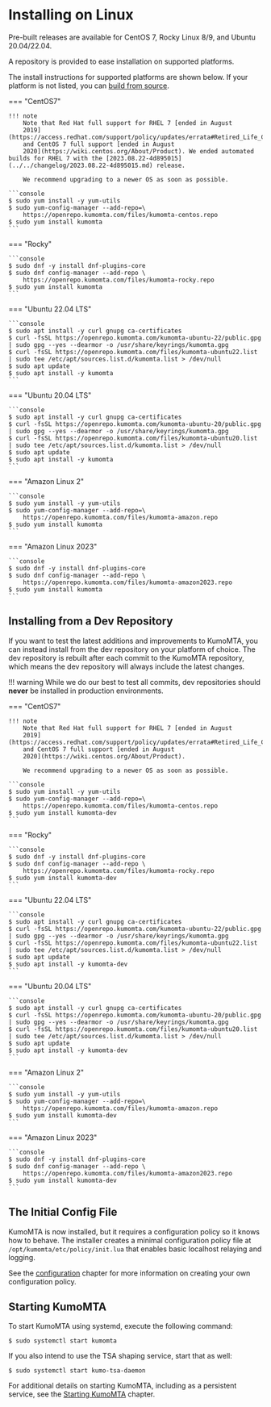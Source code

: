 # Installing on Linux

Pre-built releases are available for CentOS 7, Rocky Linux 8/9, and Ubuntu 20.04/22.04.

A repository is provided to ease installation on supported platforms.

The install instructions for supported platforms are shown below. If your platform is not listed, you can [build from source](source.md).

=== "CentOS7"

    !!! note
        Note that Red Hat full support for RHEL 7 [ended in August
        2019](https://access.redhat.com/support/policy/updates/errata#Retired_Life_Cycle_Dates)
        and CentOS 7 full support [ended in August
        2020](https://wiki.centos.org/About/Product). We ended automated builds for RHEL 7 with the [2023.08.22-4d895015](../../changelog/2023.08.22-4d895015.md) release.

        We recommend upgrading to a newer OS as soon as possible.

    ```console
    $ sudo yum install -y yum-utils
    $ sudo yum-config-manager --add-repo=\
        https://openrepo.kumomta.com/files/kumomta-centos.repo
    $ sudo yum install kumomta
    ```

=== "Rocky"

    ```console
    $ sudo dnf -y install dnf-plugins-core
    $ sudo dnf config-manager --add-repo \
        https://openrepo.kumomta.com/files/kumomta-rocky.repo
    $ sudo yum install kumomta
    ```

=== "Ubuntu 22.04 LTS"

    ```console
    $ sudo apt install -y curl gnupg ca-certificates
    $ curl -fsSL https://openrepo.kumomta.com/kumomta-ubuntu-22/public.gpg | sudo gpg --yes --dearmor -o /usr/share/keyrings/kumomta.gpg
    $ curl -fsSL https://openrepo.kumomta.com/files/kumomta-ubuntu22.list | sudo tee /etc/apt/sources.list.d/kumomta.list > /dev/null
    $ sudo apt update
    $ sudo apt install -y kumomta
    ```

=== "Ubuntu 20.04 LTS"

    ```console
    $ sudo apt install -y curl gnupg ca-certificates
    $ curl -fsSL https://openrepo.kumomta.com/kumomta-ubuntu-20/public.gpg | sudo gpg --yes --dearmor -o /usr/share/keyrings/kumomta.gpg
    $ curl -fsSL https://openrepo.kumomta.com/files/kumomta-ubuntu20.list | sudo tee /etc/apt/sources.list.d/kumomta.list > /dev/null
    $ sudo apt update
    $ sudo apt install -y kumomta
    ```

=== "Amazon Linux 2"

    ```console
    $ sudo yum install -y yum-utils
    $ sudo yum-config-manager --add-repo=\
        https://openrepo.kumomta.com/files/kumomta-amazon.repo
    $ sudo yum install kumomta
    ```

=== "Amazon Linux 2023"

    ```console
    $ sudo dnf -y install dnf-plugins-core
    $ sudo dnf config-manager --add-repo \
        https://openrepo.kumomta.com/files/kumomta-amazon2023.repo
    $ sudo yum install kumomta
    ```

## Installing from a Dev Repository

If you want to test the latest additions and improvements to KumoMTA, you can instead install from the dev repository on your platform of choice. The dev repository is rebuilt after each commit to the KumoMTA repository, which means the dev repository will always include the latest changes.

!!! warning
    While we do our best to test all commits, dev repositories should **never** be installed in production environments.

=== "CentOS7"

    !!! note
        Note that Red Hat full support for RHEL 7 [ended in August
        2019](https://access.redhat.com/support/policy/updates/errata#Retired_Life_Cycle_Dates)
        and CentOS 7 full support [ended in August
        2020](https://wiki.centos.org/About/Product).

        We recommend upgrading to a newer OS as soon as possible.

    ```console
    $ sudo yum install -y yum-utils
    $ sudo yum-config-manager --add-repo=\
        https://openrepo.kumomta.com/files/kumomta-centos.repo
    $ sudo yum install kumomta-dev
    ```

=== "Rocky"

    ```console
    $ sudo dnf -y install dnf-plugins-core
    $ sudo dnf config-manager --add-repo \
        https://openrepo.kumomta.com/files/kumomta-rocky.repo
    $ sudo yum install kumomta-dev
    ```

=== "Ubuntu 22.04 LTS"

    ```console
    $ sudo apt install -y curl gnupg ca-certificates
    $ curl -fsSL https://openrepo.kumomta.com/kumomta-ubuntu-22/public.gpg | sudo gpg --yes --dearmor -o /usr/share/keyrings/kumomta.gpg
    $ curl -fsSL https://openrepo.kumomta.com/files/kumomta-ubuntu22.list | sudo tee /etc/apt/sources.list.d/kumomta.list > /dev/null
    $ sudo apt update
    $ sudo apt install -y kumomta-dev
    ```

=== "Ubuntu 20.04 LTS"

    ```console
    $ sudo apt install -y curl gnupg ca-certificates
    $ curl -fsSL https://openrepo.kumomta.com/kumomta-ubuntu-20/public.gpg | sudo gpg --yes --dearmor -o /usr/share/keyrings/kumomta.gpg
    $ curl -fsSL https://openrepo.kumomta.com/files/kumomta-ubuntu20.list | sudo tee /etc/apt/sources.list.d/kumomta.list > /dev/null
    $ sudo apt update
    $ sudo apt install -y kumomta-dev
    ```

=== "Amazon Linux 2"

    ```console
    $ sudo yum install -y yum-utils
    $ sudo yum-config-manager --add-repo=\
        https://openrepo.kumomta.com/files/kumomta-amazon.repo
    $ sudo yum install kumomta-dev
    ```

=== "Amazon Linux 2023"

    ```console
    $ sudo dnf -y install dnf-plugins-core
    $ sudo dnf config-manager --add-repo \
        https://openrepo.kumomta.com/files/kumomta-amazon2023.repo
    $ sudo yum install kumomta-dev
    ```


## The Initial Config File

KumoMTA is now installed, but it requires a configuration policy so it knows how to behave. The installer creates a minimal configuration policy file at `/opt/kumomta/etc/policy/init.lua` that enables basic localhost relaying and logging.

See the [configuration](../configuration/concepts.md) chapter for more information on creating your own configuration policy.

## Starting KumoMTA

To start KumoMTA using systemd, execute the following command:

```console
$ sudo systemctl start kumomta
```

If you also intend to use the TSA shaping service, start that as well:

```console
$ sudo systemctl start kumo-tsa-daemon
```

For additional details on starting KumoMTA, including as a persistent service, see the [Starting KumoMTA](../operation/starting.md) chapter.

